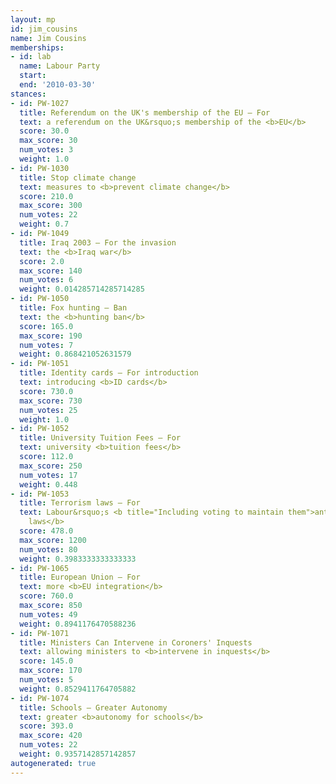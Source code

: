 ```yaml
---
layout: mp
id: jim_cousins
name: Jim Cousins
memberships:
- id: lab
  name: Labour Party
  start: 
  end: '2010-03-30'
stances:
- id: PW-1027
  title: Referendum on the UK's membership of the EU — For
  text: a referendum on the UK&rsquo;s membership of the <b>EU</b>
  score: 30.0
  max_score: 30
  num_votes: 3
  weight: 1.0
- id: PW-1030
  title: Stop climate change
  text: measures to <b>prevent climate change</b>
  score: 210.0
  max_score: 300
  num_votes: 22
  weight: 0.7
- id: PW-1049
  title: Iraq 2003 — For the invasion
  text: the <b>Iraq war</b>
  score: 2.0
  max_score: 140
  num_votes: 6
  weight: 0.014285714285714285
- id: PW-1050
  title: Fox hunting — Ban
  text: the <b>hunting ban</b>
  score: 165.0
  max_score: 190
  num_votes: 7
  weight: 0.868421052631579
- id: PW-1051
  title: Identity cards — For introduction
  text: introducing <b>ID cards</b>
  score: 730.0
  max_score: 730
  num_votes: 25
  weight: 1.0
- id: PW-1052
  title: University Tuition Fees — For
  text: university <b>tuition fees</b>
  score: 112.0
  max_score: 250
  num_votes: 17
  weight: 0.448
- id: PW-1053
  title: Terrorism laws — For
  text: Labour&rsquo;s <b title="Including voting to maintain them">anti-terrorism
    laws</b>
  score: 478.0
  max_score: 1200
  num_votes: 80
  weight: 0.3983333333333333
- id: PW-1065
  title: European Union — For
  text: more <b>EU integration</b>
  score: 760.0
  max_score: 850
  num_votes: 49
  weight: 0.8941176470588236
- id: PW-1071
  title: Ministers Can Intervene in Coroners' Inquests
  text: allowing ministers to <b>intervene in inquests</b>
  score: 145.0
  max_score: 170
  num_votes: 5
  weight: 0.8529411764705882
- id: PW-1074
  title: Schools — Greater Autonomy
  text: greater <b>autonomy for schools</b>
  score: 393.0
  max_score: 420
  num_votes: 22
  weight: 0.9357142857142857
autogenerated: true
---
```

